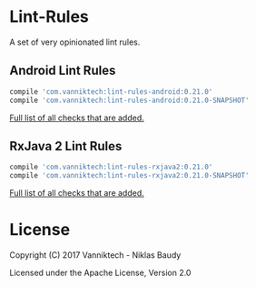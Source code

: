 Lint-Rules
==========

A set of very opinionated lint rules.

## Android Lint Rules

```groovy
compile 'com.vanniktech:lint-rules-android:0.21.0'
compile 'com.vanniktech:lint-rules-android:0.21.0-SNAPSHOT'
```

[Full list of all checks that are added.](lint-rules-android.md)

## RxJava 2 Lint Rules

```groovy
compile 'com.vanniktech:lint-rules-rxjava2:0.21.0'
compile 'com.vanniktech:lint-rules-rxjava2:0.21.0-SNAPSHOT'
```

[Full list of all checks that are added.](lint-rules-rxjava2.md)

# License

Copyright (C) 2017 Vanniktech - Niklas Baudy

Licensed under the Apache License, Version 2.0
